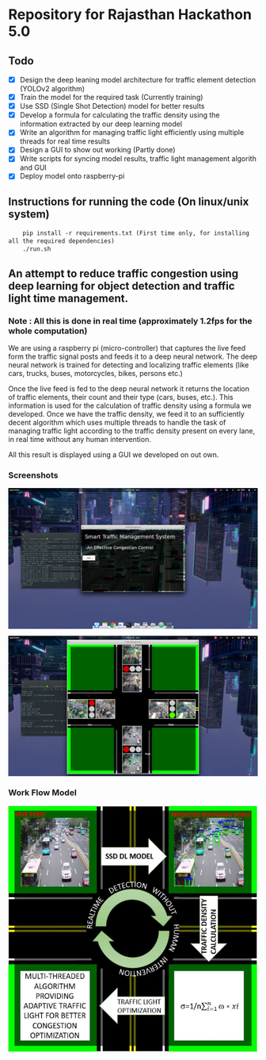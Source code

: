 # Repository for Rajasthan Hackathon 5.0

## Todo

- [x] Design the deep leaning model architecture for traffic element detection (YOLOv2 algorithm)
- [X] Train the model for the required task (Currently training)
- [x] Use SSD (Single Shot Detection) model for better results
- [x] Develop a formula for calculating the traffic density using the information extracted by our deep learning model 
- [x] Write an algorithm for managing traffic light efficiently using multiple threads for real time results
- [x] Design a GUI to show out working (Partly done)
- [x] Write scripts for syncing model results, traffic light management algorith and GUI 
- [x] Deploy model onto raspberry-pi

## Instructions for running the code (On linux/unix system)

```
	pip install -r requirements.txt (First time only, for installing all the required dependencies)
	./run.sh
```


## An attempt to reduce traffic congestion using deep learning for object detection and traffic light time management.

### Note : All this is done in real time (approximately 1.2fps for the whole computation)

We are using a raspberry pi (micro-controller) that captures the live feed form the traffic signal posts and feeds it to a deep neural network. The deep neural network is trained for detecting and localizing traffic elements (like cars, trucks, buses, motorcycles, bikes, persons etc.)

Once the live feed is fed to the deep neural network it returns the location of traffic elements, their count and their type (cars, buses, etc.). This information is used for the calculation of traffic density using a formula we developed. Once we have the traffic density, we feed it to an sufficiently decent algorithm which uses multiple threads to handle the task of managing traffic light according to the traffic density present on every lane, in real time without any human intervention.

All this result is displayed using a GUI we developed on out own.

### Screenshots

<img
	src=./1.png
	align="center"
/>

<img
	src=./2.png
	align="center"
/>

### Work Flow Model

<img
	src=./model.JPG
	align="center"
/>
